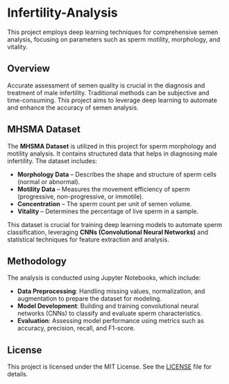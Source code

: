 # Infertility-Analysis

This project employs deep learning techniques for comprehensive semen analysis, focusing on parameters such as sperm motility, morphology, and vitality.

## Overview

Accurate assessment of semen quality is crucial in the diagnosis and treatment of male infertility. Traditional methods can be subjective and time-consuming. This project aims to leverage deep learning to automate and enhance the accuracy of semen analysis.

## MHSMA Dataset

The **MHSMA Dataset** is utilized in this project for sperm morphology and motility analysis. It contains structured data that helps in diagnosing male infertility. The dataset includes:

- **Morphology Data** – Describes the shape and structure of sperm cells (normal or abnormal).
- **Motility Data** – Measures the movement efficiency of sperm (progressive, non-progressive, or immotile).
- **Concentration** – The sperm count per unit of semen volume.
- **Vitality** – Determines the percentage of live sperm in a sample.

This dataset is crucial for training deep learning models to automate sperm classification, leveraging **CNNs (Convolutional Neural Networks)** and statistical techniques for feature extraction and analysis.


## Methodology

The analysis is conducted using Jupyter Notebooks, which include:

- **Data Preprocessing**: Handling missing values, normalization, and augmentation to prepare the dataset for modeling.
- **Model Development**: Building and training convolutional neural networks (CNNs) to classify and evaluate sperm characteristics.
- **Evaluation**: Assessing model performance using metrics such as accuracy, precision, recall, and F1-score.


## License

This project is licensed under the MIT License. See the [LICENSE](LICENSE) file for details.

